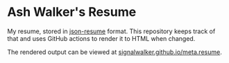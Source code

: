 # Ash Walker's Resume

My resume, stored in [json-resume](https://jsonresume.org/) format. This repository keeps track of that and uses GitHub actions to render it to HTML when changed.

The rendered output can be viewed at [signalwalker.github.io/meta.resume](https://signalwalker.github.io/meta.resume).
